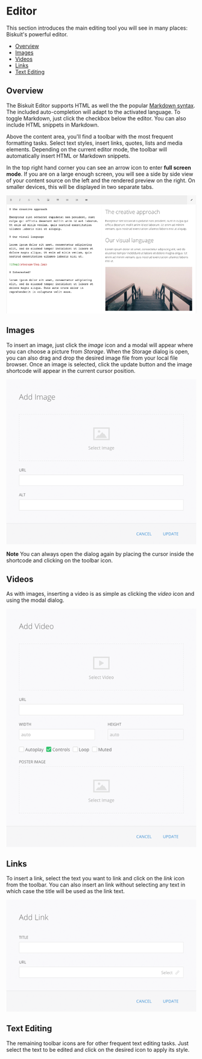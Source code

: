 # Editor

<p class="uk-article-lead">This section introduces the main editing tool you will see in many places: Biskuit's powerful editor.</p>

<ul class="uk-list">
    <li><a href="#overview">Overview</a></li>
    <li><a href="#images">Images</a></li>
    <li><a href="#videos">Videos</a></li>
    <li><a href="#links">Links</a></li>
    <li><a href="#text-editing">Text Editing</a></li>
</ul>

## Overview

The Biskuit Editor supports HTML as well the the popular [Markdown syntax](http://daringfireball.net/projects/markdown/syntax). The included auto-completion will adapt to the activated language. To toggle Markdown, just click the checkbox below the editor. You can also include HTML snippets in Markdown. 

Above the content area, you'll find a toolbar with the most frequent formatting tasks. Select text styles, insert links, quotes, lists and media elements. Depending on the current editor mode, the toolbar will automatically insert HTML or Markdown snippets.

In the top right hand corner you can see an arrow icon to enter **full screen mode**. If you are on a large enough screen, you will see a side by side view of your content source on the left and the rendered preview on the right. On smaller devices, this will be displayed in two separate tabs.

![Markdown editor](assets/editor.png)

## Images
To insert an image, just click the _image_ icon and a modal will appear where you can choose a picture from _Storage_. When the Storage dialog is open, you can also drag and drop the desired image file from your local file browser. Once an image is selected, click the update button and the image shortcode will appear in the current cursor position.

![Insert an image](assets/editor-image.png)

**Note** You can always open the dialog again by placing the cursor inside the shortcode and clicking on the toolbar icon.

## Videos
As with images, inserting a video is as simple as clicking the _video_ icon and using the modal dialog.

![Adding a video](assets/editor-video.png)

## Links
To insert a link, select the text you want to link and click on the _link_ icon from the toolbar. You can also insert an link without selecting any text in which case the title will be used as the link text.

![Adding a link](assets/editor-link.png)

## Text Editing
The remaining toolbar icons are for other frequent text editing tasks. Just select the text to be edited and click on the desired icon to apply its style.
